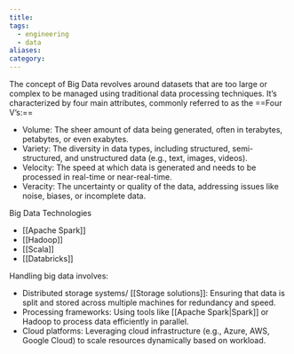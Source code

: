 ```yaml
---
title: 
tags:
  - engineering
  - data
aliases: 
category:
---
```

The concept of Big Data revolves around datasets that are too large or complex to be managed using traditional data processing techniques. It’s characterized by four main attributes, commonly referred to as the ==Four V’s:==

- Volume: The sheer amount of data being generated, often in terabytes, petabytes, or even exabytes.
- Variety: The diversity in data types, including structured, semi-structured, and unstructured data (e.g., text, images, videos).
- Velocity: The speed at which data is generated and needs to be processed in real-time or near-real-time.
- Veracity: The uncertainty or quality of the data, addressing issues like noise, biases, or incomplete data.

Big Data Technologies
- [[Apache Spark]]
- [[Hadoop]]
- [[Scala]]
- [[Databricks]]

Handling big data  involves:
- Distributed storage systems/ [[Storage solutions]]: Ensuring that data is split and stored across multiple machines for redundancy and speed.
- Processing frameworks: Using tools like [[Apache Spark|Spark]] or Hadoop to process data efficiently in parallel.
- Cloud platforms: Leveraging cloud infrastructure (e.g., Azure, AWS, Google Cloud) to scale resources dynamically based on workload.


